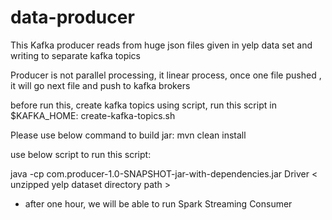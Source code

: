 # data-producer

This Kafka producer reads from huge json files given in yelp data set and writing to separate kafka topics

Producer is not parallel processing, it linear process, once one file pushed , it will go next file and push to kafka brokers

before run this, create kafka topics using script, run this script in $KAFKA_HOME:
create-kafka-topics.sh

Please use below command to build jar:
mvn clean install 

use below script to run this script:

java -cp com.producer-1.0-SNAPSHOT-jar-with-dependencies.jar Driver < unzipped yelp dataset directory path >

- after one hour, we will be able to run Spark Streaming Consumer


